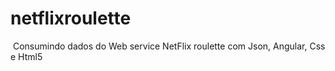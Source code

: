 ﻿# netflixroulette
﻿
﻿Consumindo dados do Web service NetFlix roulette com Json, Angular, Css e Html5
﻿

